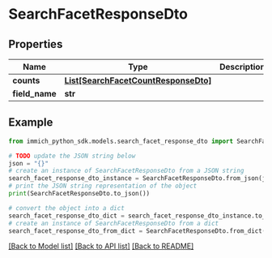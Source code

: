 # SearchFacetResponseDto


## Properties

Name | Type | Description | Notes
------------ | ------------- | ------------- | -------------
**counts** | [**List[SearchFacetCountResponseDto]**](SearchFacetCountResponseDto.md) |  | 
**field_name** | **str** |  | 

## Example

```python
from immich_python_sdk.models.search_facet_response_dto import SearchFacetResponseDto

# TODO update the JSON string below
json = "{}"
# create an instance of SearchFacetResponseDto from a JSON string
search_facet_response_dto_instance = SearchFacetResponseDto.from_json(json)
# print the JSON string representation of the object
print(SearchFacetResponseDto.to_json())

# convert the object into a dict
search_facet_response_dto_dict = search_facet_response_dto_instance.to_dict()
# create an instance of SearchFacetResponseDto from a dict
search_facet_response_dto_from_dict = SearchFacetResponseDto.from_dict(search_facet_response_dto_dict)
```
[[Back to Model list]](../README.md#documentation-for-models) [[Back to API list]](../README.md#documentation-for-api-endpoints) [[Back to README]](../README.md)


